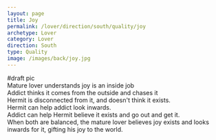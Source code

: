```yaml
---
layout: page
title: Joy
permalink: /lover/direction/south/quality/joy
archetype: Lover
category: Lover
direction: South
type: Quality
image: /images/back/joy.jpg
---
```

#draft pic  
Mature lover understands joy is an inside job  
Addict thinks it comes from the outside and chases it  
Hermit is disconnected from it, and doesn't think it exists.   
Hermit can help addict look inwards.   
Addict can help Hermit believe it exists and go out and get it.   
When both are balanced, the mature lover believes joy exists and looks inwards for it, gifting his joy to the world. 
